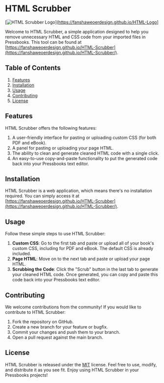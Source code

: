  # HTML Scrubber

[![HTML Scrubber
Logo](https://fanshaweoerdesign.github.io/HTML-Scrubber/images/oer_logo.png)](https://fanshaweoerdesign.github.io/HTML-Logo]

Welcome to HTML Scrubber, a simple application designed to help you remove unnecessary HTML and CSS code from your
imported files in Pressbooks. This tool can be found at
[https://fanshaweoerdesign.github.io/HTML-Scrubber](https://fanshaweoerdesign.github.io/HTML-Scrubber/).

## Table of Contents
1. [Features](#features)
2. [Installation](#installation)
3. [Usage](#usage)
4. [Contributing](#contributing)
5. [License](#license)

## Features
HTML Scrubber offers the following features:
1. A user-friendly interface for pasting or uploading custom CSS (for both PDF and eBook).
2. A panel for pasting or uploading your page HTML.
3. The ability to clean and generate cleaned HTML code with a single click.
4. An easy-to-use copy-and-paste functionality to put the generated code back into your Pressbooks text editor.

## Installation
HTML Scrubber is a web application, which means there's no installation required. You can simply access it at
[https://fanshaweoerdesign.github.io/HTML-Scrubber](https://fanshaweoerdesign.github.io/HTML-Scrubber/).

## Usage
Follow these simple steps to use HTML Scrubber:
1. **Custom CSS**: Go to the first tab and paste or upload all of your book's custom CSS, including for PDF and
eBook. The default CSS is already included.
2. **Page HTML**: Move on to the next tab and paste or upload your page HTML.
3. **Scrubbing the Code**: Click the "Scrub" button in the last tab to generate your cleaned HTML code. Once
generated, you can copy and paste this code back into your Pressbooks text editor.

## Contributing
We welcome contributions from the community! If you would like to contribute to HTML Scrubber:
1. Fork the repository on GitHub.
2. Create a new branch for your feature or bugfix.
3. Commit your changes and push them to your branch.
4. Open a pull request against the main branch.

## License
HTML Scrubber is released under the [MIT](https://opensource.org/licenses/MIT) license. Feel free to use, modify,
and distribute it as you see fit. Enjoy using HTML Scrubber in your Pressbooks projects! 
